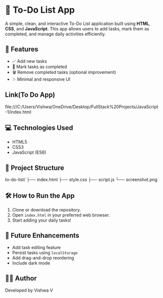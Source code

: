 # 📝 To-Do List App

A simple, clean, and interactive To-Do List application built using **HTML**, **CSS**, and **JavaScript**. This app allows users to add tasks, mark them as completed, and manage daily activities efficiently.

## 🚀 Features

- ✅ Add new tasks
- 📌 Mark tasks as completed
- 🗑️ Remove completed tasks (optional improvement)
- ✨ Minimal and responsive UI

## Link(To Do App)
file:///C:/Users/Vishwa/OneDrive/Desktop/FullStack%20Projects/JavaScript-1/index.html

## 💻 Technologies Used

- HTML5
- CSS3
- JavaScript (ES6)

## 📂 Project Structure

to-do-list/
├── index.html
├── style.css
├── script.js
└── screenshot.png

## 🛠️ How to Run the App

1. Clone or download the repository.
2. Open `index.html` in your preferred web browser.
3. Start adding your daily tasks!

## 📌 Future Enhancements

- Add task editing feature
- Persist tasks using `localStorage`
- Add drag-and-drop reordering
- Include dark mode

## 🧑‍💻 Author

Developed by Vishwa V

